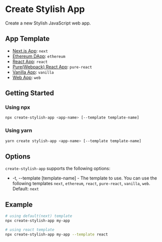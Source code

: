 # Create Stylish App

Create a new Stylish JavaScript web app.

## App Template

- [Next.js App](https://github.com/StyleList94/stylish-next-app): `next`
- [Ethereum DApp](https://github.com/StyleList94/stylish-ethereum-dapp): `ethereum`
- [React App](https://github.com/StyleList94/stylish-react-app): `react`
- [Pure(Webpack) React App](https://github.com/StyleList94/stylish-react-app): `pure-react`
- [Vanilla App](https://github.com/StyleList94/stylish-vanilla-app): `vanilla`
- [Web App](https://github.com/StyleList94/stylish-web-app): `web`

## Getting Started

### Using npx

```bash
npx create-stylish-app <app-name> [--template template-name]
```

### Using yarn

```bash
yarn create stylish-app <app-name> [--template template-name]
```

## Options

`create-stylish-app` supports the following options:

- -t, --template [template-name] - The template to use. You can use the following templates `next`, `ethereum`, `react`, `pure-react`, `vanilla`, `web`. Default: `next`

## Example

```bash
# using default(next) template
npx create-stylish-app my-app

# using react template
npx create-stylish-app my-app --template react
```
